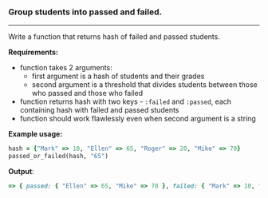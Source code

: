 ### Group students into passed and failed.

---

Write a function that returns hash of failed and passed students.

**Requirements:**
* function takes 2 arguments:
  * first argument is a hash of students and their grades
  * second argument is a threshold that divides students between
those who passed and those who failed
* function returns hash with two keys - `:failed` and `:passed`, each containing
hash with failed and passed students
* function should work flawlessly even when second argument is a string

**Example usage:**  
```ruby
hash = {"Mark" => 10, "Ellen" => 65, "Roger" => 20, "Mike" => 70}
passed_or_failed(hash, "65")
```

__Output__:  
```ruby
=> { passed: { "Ellen" => 65, "Mike" => 70 }, failed: { "Mark" => 10, "Roger" => 20 } }
```
